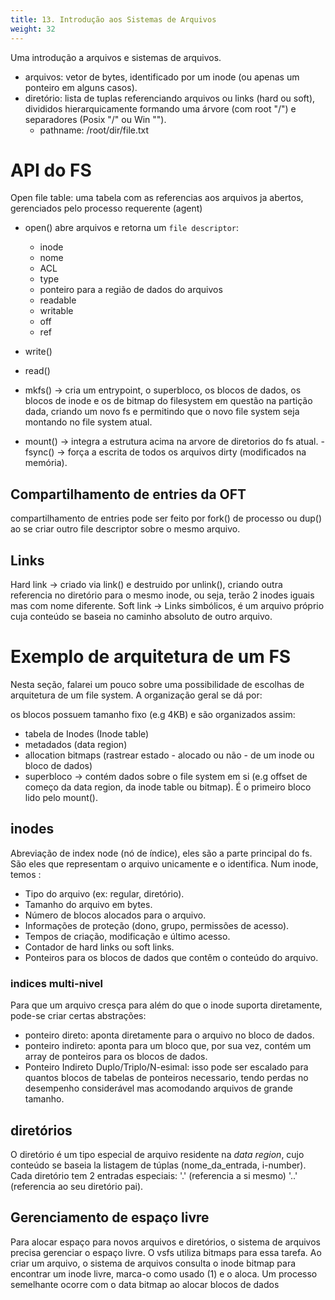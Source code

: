 ```yaml
---
title: 13. Introdução aos Sistemas de Arquivos
weight: 32
---
```

Uma introdução a arquivos e sistemas de arquivos.

- arquivos: vetor de bytes, identificado por um inode (ou apenas um ponteiro em alguns casos).
- diretório: lista de tuplas referenciando arquivos ou links (hard ou soft), divididos hierarquicamente formando uma árvore (com root "/") e separadores (Posix "/" ou Win "\").
    - pathname: /root/dir/file.txt

# API do FS
Open file table: uma tabela com as referencias aos arquivos ja abertos, gerenciados pelo processo requerente (agent)
- open() abre arquivos e retorna um `file descriptor`:
    - inode
    - nome 
    - ACL
    - type 
    - ponteiro para a região de dados do arquivos
    - readable 
    - writable
    - off
    - ref

- write()
- read()
- mkfs() -> cria um entrypoint, o superbloco, os blocos de dados, os blocos de inode e os de bitmap do filesystem em questão na partição dada, criando um novo fs e permitindo que o novo file system seja montando no file system atual.
- mount() -> integra a estrutura acima na arvore de diretorios do fs atual.
-fsync() -> força a escrita de todos os arquivos dirty (modificados na memória).

## Compartilhamento de entries da OFT
compartilhamento de entries pode ser feito por fork() de processo ou dup() ao se criar outro file descriptor sobre o mesmo arquivo.

## Links
Hard link -> criado via link() e destruido por unlink(), criando outra referencia no diretório para o mesmo inode, ou seja, terão 2 inodes iguais mas com nome diferente.
Soft link -> Links simbólicos, é um arquivo próprio cuja conteúdo se baseia no caminho absoluto de outro arquivo.

# Exemplo de arquitetura de um FS

Nesta seção, falarei um pouco sobre uma possibilidade de escolhas de arquitetura de um file system. A organização geral se dá por:

os blocos possuem tamanho fixo (e.g 4KB) e são organizados assim:
- tabela de Inodes (Inode table)
- metadados (data region)
- allocation bitmaps (rastrear estado - alocado ou não - de um inode ou bloco de dados)
- superbloco -> contém dados sobre o file system em si (e.g offset de começo da data region, da inode table ou bitmap). É o primeiro bloco lido pelo mount().

## inodes
Abreviação de index node (nó de índice), eles são a parte principal do fs. São eles que representam o arquivo unicamente e o identifica. Num inode, temos :
- Tipo do arquivo (ex: regular, diretório).
- Tamanho do arquivo em bytes.
- Número de blocos alocados para o arquivo.
- Informações de proteção (dono, grupo, permissões de acesso).
- Tempos de criação, modificação e último acesso.
- Contador de hard links ou soft links.
- Ponteiros para os blocos de dados que contêm o conteúdo do arquivo.

### indices multi-nivel
Para que um arquivo cresça para além do que o inode suporta diretamente, pode-se criar certas abstrações:
- ponteiro direto: aponta diretamente para o arquivo no bloco de dados. 
- ponteiro indireto: aponta para um bloco que, por sua vez, contém um array de ponteiros para os blocos de dados.
- Ponteiro Indireto Duplo/Triplo/N-esimal: isso pode ser escalado para quantos blocos de tabelas de ponteiros necessario, tendo perdas no desempenho considerável mas acomodando arquivos de grande tamanho.

## diretórios
O diretório é um tipo especial de arquivo residente na *data region*, cujo conteúdo se baseia la listagem de túplas (nome_da_entrada, i-number). Cada diretório tem 2 entradas especiais: '.' (referencia a si mesmo) '..' (referencia ao seu diretório pai).

## Gerenciamento de espaço livre
Para alocar espaço para novos arquivos e diretórios, o sistema de arquivos precisa gerenciar o espaço livre. O vsfs utiliza bitmaps para essa tarefa. Ao criar um arquivo, o sistema de arquivos consulta o inode bitmap para encontrar um inode livre, marca-o como usado (1) e o aloca. Um processo semelhante ocorre com o data bitmap ao alocar blocos de dados

